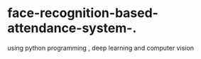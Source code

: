 # face-recognition-based-attendance-system-.
using python programming , deep learning and computer vision 
